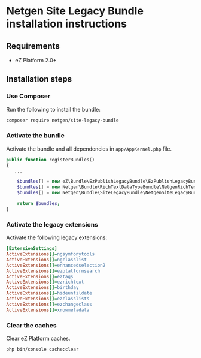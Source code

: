 Netgen Site Legacy Bundle installation instructions
===================================================

Requirements
------------

* eZ Platform 2.0+

Installation steps
------------------

### Use Composer

Run the following to install the bundle:

```bash
composer require netgen/site-legacy-bundle
```

### Activate the bundle

Activate the bundle and all dependencies in `app/AppKernel.php` file.

```php
public function registerBundles()
{
   ...

    $bundles[] = new eZ\Bundle\EzPublishLegacyBundle\EzPublishLegacyBundle($this);
    $bundles[] = new Netgen\Bundle\RichTextDataTypeBundle\NetgenRichTextDataTypeBundle();
    $bundles[] = new Netgen\Bundle\SiteLegacyBundle\NetgenSiteLegacyBundle();

    return $bundles;
}
```

### Activate the legacy extensions

Activate the following legacy extensions:

```ini
[ExtensionSettings]
ActiveExtensions[]=ngsymfonytools
ActiveExtensions[]=ngclasslist
ActiveExtensions[]=enhancedselection2
ActiveExtensions[]=ezplatformsearch
ActiveExtensions[]=eztags
ActiveExtensions[]=ezrichtext
ActiveExtensions[]=birthday
ActiveExtensions[]=hideuntildate
ActiveExtensions[]=ezclasslists
ActiveExtensions[]=ezchangeclass
ActiveExtensions[]=xrowmetadata
```


### Clear the caches

Clear eZ Platform caches.

```bash
php bin/console cache:clear
```
